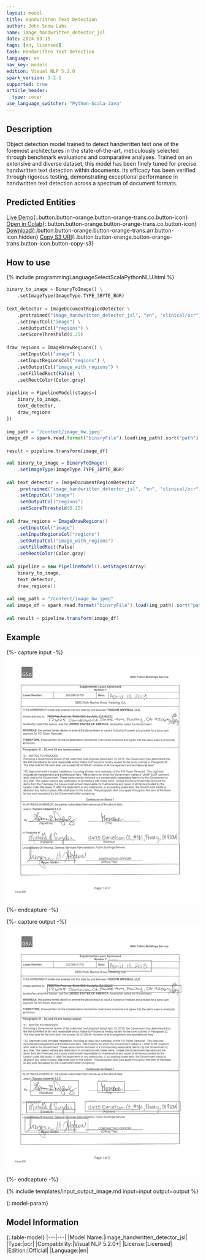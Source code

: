 ```yaml
---
layout: model
title: Handwritten Text Detection
author: John Snow Labs
name: image_handwritten_detector_jsl
date: 2024-03-15
tags: [en, licensed]
task: Handwritten Text Detection
language: en
nav_key: models
edition: Visual NLP 5.2.0
spark_version: 3.2.1
supported: true
article_header:
  type: cover
use_language_switcher: "Python-Scala-Java"
---
```


## Description

Object detection model trained to detect handwritten text one of the foremost architectures in the state-of-the-art, meticulously selected through benchmark evaluations and comparative analyses. Trained on an extensive and diverse dataset, this model has been finely tuned for precise handwritten text detection within documents. Its efficacy has been verified through rigorous testing, demonstrating exceptional performance in handwritten text detection across a spectrum of document formats.

## Predicted Entities

[Live Demo](https://demo.johnsnowlabs.com/ocr/DETECT_HANDWRITTEN/){:.button.button-orange.button-orange-trans.co.button-icon}
[Open in Colab](https://colab.research.google.com/github/JohnSnowLabs/spark-ocr-workshop/blob/master/jupyter/Cards/SparkOCRHandwrittenAndSignatureDetection.ipynb){:.button.button-orange.button-orange-trans.co.button-icon}
[Download](https://s3.amazonaws.com/auxdata.johnsnowlabs.com/clinical/ocr/image_handwritten_detector_jsl_en_5.1.2_3.0_1703781670000.zip){:.button.button-orange.button-orange-trans.arr.button-icon.hidden}
[Copy S3 URI](s3://auxdata.johnsnowlabs.com/clinical/ocr/image_handwritten_detector_jsl_en_5.1.2_3.0_1703781670000.zip){:.button.button-orange.button-orange-trans.button-icon.button-copy-s3}

## How to use

<div class="tabs-box" markdown="1">
{% include programmingLanguageSelectScalaPythonNLU.html %}

```python
binary_to_image = BinaryToImage() \
    .setImageType(ImageType.TYPE_3BYTE_BGR)

text_detector = ImageDocumentRegionDetector \
    .pretrained("image_handwritten_detector_jsl", "en", "clinical/ocr") \
    .setInputCol("image") \
    .setOutputCol("regions") \
    .setScoreThreshold(0.25)

draw_regions = ImageDrawRegions() \
    .setInputCol("image") \
    .setInputRegionsCol("regions") \
    .setOutputCol("image_with_regions") \
    .setFilledRect(False) \
    .setRectColor(Color.gray)

pipeline = PipelineModel(stages=[
    binary_to_image,
    text_detector,
    draw_regions
])

img_path = '/content/image_hw.jpeg'
image_df = spark.read.format("binaryFile").load(img_path).sort("path")

result = pipeline.transform(image_df)
```
```scala
val binary_to_image = BinaryToImage() 
    .setImageType(ImageType.TYPE_3BYTE_BGR)

val text_detector = ImageDocumentRegionDetector 
    .pretrained("image_handwritten_detector_jsl", "en", "clinical/ocr") 
    .setInputCol("image") 
    .setOutputCol("regions") 
    .setScoreThreshold(0.25)

val draw_regions = ImageDrawRegions() 
    .setInputCol("image") 
    .setInputRegionsCol("regions") 
    .setOutputCol("image_with_regions")
    .setFilledRect(False)
    .setRectColor(Color.gray)

val pipeline = new PipelineModel().setStages(Array(
    binary_to_image,
    text_detector,
    draw_regions))

val img_path = "/content/image_hw.jpeg"
val image_df = spark.read.format("binaryFile").load(img_path).sort("path")

val result = pipeline.transform(image_df)
```

</div>


## Example

{%- capture input -%}
![Screenshot](/assets/images/examples_ocr/hw_detection_input.png)
{%- endcapture -%}

{%- capture output -%}
![Screenshot](/assets/images/examples_ocr/hw_detection_output.png)
{%- endcapture -%}


{% include templates/input_output_image.md
input=input
output=output
%}


{:.model-param}
## Model Information

{:.table-model}
|---|---|
|Model Name:|image_handwritten_detector_jsl|
|Type:|ocr|
|Compatibility:|Visual NLP 5.2.0+|
|License:|Licensed|
|Edition:|Official|
|Language:|en|

